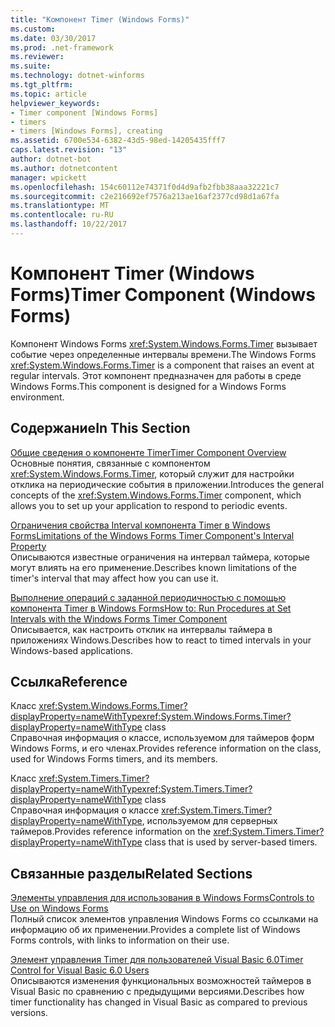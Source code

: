 ```yaml
---
title: "Компонент Timer (Windows Forms)"
ms.custom: 
ms.date: 03/30/2017
ms.prod: .net-framework
ms.reviewer: 
ms.suite: 
ms.technology: dotnet-winforms
ms.tgt_pltfrm: 
ms.topic: article
helpviewer_keywords:
- Timer component [Windows Forms]
- timers
- timers [Windows Forms], creating
ms.assetid: 6700e534-6382-43d5-98ed-14205435fff7
caps.latest.revision: "13"
author: dotnet-bot
ms.author: dotnetcontent
manager: wpickett
ms.openlocfilehash: 154c60112e74371f0d4d9afb2fbb38aaa32221c7
ms.sourcegitcommit: c2e216692ef7576a213ae16af2377cd98d1a67fa
ms.translationtype: MT
ms.contentlocale: ru-RU
ms.lasthandoff: 10/22/2017
---
```

# <a name="timer-component-windows-forms"></a><span data-ttu-id="47cb4-102">Компонент Timer (Windows Forms)</span><span class="sxs-lookup"><span data-stu-id="47cb4-102">Timer Component (Windows Forms)</span></span>
<span data-ttu-id="47cb4-103">Компонент Windows Forms <xref:System.Windows.Forms.Timer> вызывает событие через определенные интервалы времени.</span><span class="sxs-lookup"><span data-stu-id="47cb4-103">The Windows Forms <xref:System.Windows.Forms.Timer> is a component that raises an event at regular intervals.</span></span> <span data-ttu-id="47cb4-104">Этот компонент предназначен для работы в среде Windows Forms.</span><span class="sxs-lookup"><span data-stu-id="47cb4-104">This component is designed for a Windows Forms environment.</span></span>  
  
## <a name="in-this-section"></a><span data-ttu-id="47cb4-105">Содержание</span><span class="sxs-lookup"><span data-stu-id="47cb4-105">In This Section</span></span>  
 [<span data-ttu-id="47cb4-106">Общие сведения о компоненте Timer</span><span class="sxs-lookup"><span data-stu-id="47cb4-106">Timer Component Overview</span></span>](../../../../docs/framework/winforms/controls/timer-component-overview-windows-forms.md)  
 <span data-ttu-id="47cb4-107">Основные понятия, связанные с компонентом <xref:System.Windows.Forms.Timer>, который служит для настройки отклика на периодические события в приложении.</span><span class="sxs-lookup"><span data-stu-id="47cb4-107">Introduces the general concepts of the <xref:System.Windows.Forms.Timer> component, which allows you to set up your application to respond to periodic events.</span></span>  
  
 [<span data-ttu-id="47cb4-108">Ограничения свойства Interval компонента Timer в Windows Forms</span><span class="sxs-lookup"><span data-stu-id="47cb4-108">Limitations of the Windows Forms Timer Component's Interval Property</span></span>](../../../../docs/framework/winforms/controls/limitations-of-the-timer-component-interval-property.md)  
 <span data-ttu-id="47cb4-109">Описываются известные ограничения на интервал таймера, которые могут влиять на его применение.</span><span class="sxs-lookup"><span data-stu-id="47cb4-109">Describes known limitations of the timer's interval that may affect how you can use it.</span></span>  
  
 [<span data-ttu-id="47cb4-110">Выполнение операций с заданной периодичностью с помощью компонента Timer в Windows Forms</span><span class="sxs-lookup"><span data-stu-id="47cb4-110">How to: Run Procedures at Set Intervals with the Windows Forms Timer Component</span></span>](../../../../docs/framework/winforms/controls/run-procedures-at-set-intervals-with-wf-timer-component.md)  
 <span data-ttu-id="47cb4-111">Описывается, как настроить отклик на интервалы таймера в приложениях Windows.</span><span class="sxs-lookup"><span data-stu-id="47cb4-111">Describes how to react to timed intervals in your Windows-based applications.</span></span>  
  
## <a name="reference"></a><span data-ttu-id="47cb4-112">Ссылка</span><span class="sxs-lookup"><span data-stu-id="47cb4-112">Reference</span></span>  
 <span data-ttu-id="47cb4-113">Класс <xref:System.Windows.Forms.Timer?displayProperty=nameWithType></span><span class="sxs-lookup"><span data-stu-id="47cb4-113"><xref:System.Windows.Forms.Timer?displayProperty=nameWithType> class</span></span>  
 <span data-ttu-id="47cb4-114">Справочная информация о классе, используемом для таймеров форм Windows Forms, и его членах.</span><span class="sxs-lookup"><span data-stu-id="47cb4-114">Provides reference information on the class, used for Windows Forms timers, and its members.</span></span>  
  
 <span data-ttu-id="47cb4-115">Класс <xref:System.Timers.Timer?displayProperty=nameWithType></span><span class="sxs-lookup"><span data-stu-id="47cb4-115"><xref:System.Timers.Timer?displayProperty=nameWithType> class</span></span>  
 <span data-ttu-id="47cb4-116">Справочная информация о классе <xref:System.Timers.Timer?displayProperty=nameWithType>, используемом для серверных таймеров.</span><span class="sxs-lookup"><span data-stu-id="47cb4-116">Provides reference information on the <xref:System.Timers.Timer?displayProperty=nameWithType> class that is used by server-based timers.</span></span>  
  
## <a name="related-sections"></a><span data-ttu-id="47cb4-117">Связанные разделы</span><span class="sxs-lookup"><span data-stu-id="47cb4-117">Related Sections</span></span>  
 [<span data-ttu-id="47cb4-118">Элементы управления для использования в Windows Forms</span><span class="sxs-lookup"><span data-stu-id="47cb4-118">Controls to Use on Windows Forms</span></span>](../../../../docs/framework/winforms/controls/controls-to-use-on-windows-forms.md)  
 <span data-ttu-id="47cb4-119">Полный список элементов управления Windows Forms со ссылками на информацию об их применении.</span><span class="sxs-lookup"><span data-stu-id="47cb4-119">Provides a complete list of Windows Forms controls, with links to information on their use.</span></span>  
  
 [<span data-ttu-id="47cb4-120">Элемент управления Timer для пользователей Visual Basic 6.0</span><span class="sxs-lookup"><span data-stu-id="47cb4-120">Timer Control for Visual Basic 6.0 Users</span></span>](http://msdn.microsoft.com/en-us/38e5184a-1e50-45cf-b936-dae566c0cfc5)  
 <span data-ttu-id="47cb4-121">Описываются изменения функциональных возможностей таймеров в Visual Basic по сравнению с предыдущими версиями.</span><span class="sxs-lookup"><span data-stu-id="47cb4-121">Describes how timer functionality has changed in Visual Basic as compared to previous versions.</span></span>
